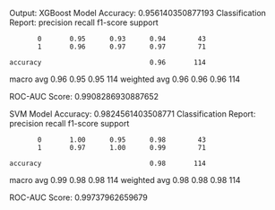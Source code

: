Output: 
XGBoost Model
Accuracy: 0.956140350877193
Classification Report:
               precision    recall  f1-score   support

           0       0.95      0.93      0.94        43
           1       0.96      0.97      0.97        71

    accuracy                           0.96       114
   macro avg       0.96      0.95      0.95       114
weighted avg       0.96      0.96      0.96       114

ROC-AUC Score: 0.9908286930887652

SVM Model
Accuracy: 0.9824561403508771
Classification Report:
               precision    recall  f1-score   support

           0       1.00      0.95      0.98        43
           1       0.97      1.00      0.99        71

    accuracy                           0.98       114
   macro avg       0.99      0.98      0.98       114
weighted avg       0.98      0.98      0.98       114

ROC-AUC Score: 0.99737962659679
